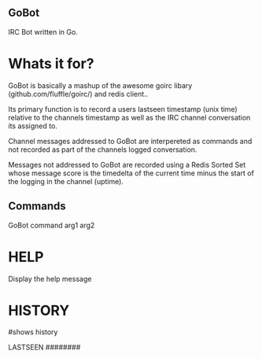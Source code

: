 GoBot
-----
IRC Bot written in Go.


Whats it for?
============
GoBot is basically a mashup of the awesome goirc libary (github.com/fluffle/goirc/)
and redis client.. 

Its primary function is to record a users lastseen timestamp (unix time) relative
to the channels timestamp as well as the IRC channel conversation its assigned to.

Channel messages addressed to GoBot are interpereted as commands and not recorded
as part of the channels logged conversation.

Messages not addressed to GoBot are recorded using a Redis Sorted Set whose message score is the timedelta
of the current time minus the start of the logging in the channel (uptime).


Commands
--------

GoBot command arg1 arg2


HELP
===
Display the help message

HISTORY
======
#shows history

LASTSEEN
########

